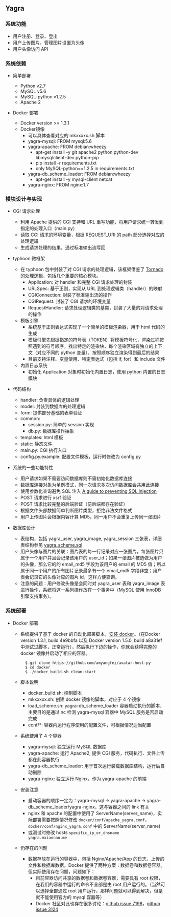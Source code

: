 ## Yagra


### 系统功能

* 用户注册、登录、登出
* 用户上传图片、管理图片设置为头像
* 用户头像访问 API


### 系统依赖

* 简单部署
    * Python v2.7
    * MySQL v5.6
    * MySQL-python v1.2.5
    * Apache 2

* Docker 部署
    * Docker version >= 1.3.1
    * Docker镜像
        * 可以具体查看对应的 mkxxxxx.sh 脚本
        * yagra-mysql: FROM mysql:5.6
        * yagra-apache: FROM debian:wheezy
            * apt-get install -y git apache2 python python-dev libmysqlclient-dev python-pip
            * pip install -r requirements.txt
            * only MySQL-python==1.2.5 in requirements.txt
        * yagra-db_scheme_loader: FROM debian:wheezy
            * apt-get install -y mysql-client netcat
        * yagra-nginx: FROM nginx:1.7


### 模块设计与实现

* CGI 请求处理
    * 利用 Apache 提供的 CGI 支持和 URL 重写功能，将用户请求统一转发到指定的处理入口（main.py）
    * 读取 CGI 请求的环境变量，根据 REQUEST_URI 的 path 部分选择对应的处理逻辑
    * 生成请求处理的结果，通过标准输出流写回

* typhoon 微框架
    * 在 typhoon 包中封装了对 CGI 请求的处理逻辑，该框架借鉴了 [Tornado](https://github.com/tornadoweb/tornado) 的处理逻辑，包括几个重要的核心模块。
        * Application: 对 handler 和完整 CGI 请求处理的封装
        * URLSpec: 基于正则，实现从 URL 到处理逻辑类（handler）的映射
        * CGIConnection: 封装了标准输出流的操作
        * CGIRequest: 封装了 CGI 请求的环境变量
        * RequestHandler: 请求处理逻辑类的基类，封装了大量的对请求处理的操作
    * 模板引擎
        * 系统基于正则表达式实现了一个简单的模板渲染器，用于 html 代码的生成
        * 模板引擎先根据指定的符号表（TOKEN）将模板符号化，渲染过程按照遇到的符号顺序，找出特定的渲染块，每个渲染区域有独立的上下文（对应不同的 python 变量），按照顺序独立渲染得到最后的结果
        * 目前支持注释、变量使用、特定表达式（包括 if, for）和 include 文件
    * 内置日志系统
        * 初始化 Application 对象时初始化内置日志，使用 python 内置的日志模块

* 代码结构
    * handler: 负责具体的逻辑处理
    * model: 封装到数据库的处理逻辑
    * form: 提供部分基础的表单验证
    * common:
        * session.py: 简单的 session 实现
        * db.py: 数据库操作抽象
    * templates: html 模板
    * static: 静态文件
    * main.py: CGI 执行入口
    * config.py.example: 配置文件模板，运行时修改为 config.py

* 系统的一些功能特性
    * 用户请求如果不需要访问数据库则不需初始化数据库连接
    * 数据库连接对象为单例模式，同一次请求多次访问数据库会共用此连接
    * 使用参数化查询避免 SQL 注入 [A guide to preventing SQL injection](http://bobby-tables.com/python.html)
    * POST 请求进行 xsrf 验证
    * POST 请求比较完整的后端验证（前后端都存在验证）
    * 根据文件头部数据简单判断图片类型，拒绝非法文件格式
    * 用户上传图片会根据内容计算 MD5，同一用户不会重复上传同一张图片

* 数据库设计
    * 表结构，包括 yagra_user, yagra_image, yagra_session 三张表，详细表结构参见 [yagra_scheme.sql](https://github.com/amyangfei/avatar-host-py/blob/master/deploy/yagra_scheme.sql)
    * 用户头像与图片的关联：图片表的每一行记录对应一张图片，每张图片只属于一个用户并且会记录该用户的 user_id；如果一张图片被选做为用户的头像，那么它的的 email_md5 字段为该用户的 email 的 MD5 值；所以属于同一个用户的所有图片记录最多有一个 email_md5 字段非空；用户表会记录它的头像对应的图片 id，这样方便查询。
    * 注意的问题：用户修改头像是会同时对 yagra_user 表和 yagra_image 表进行操作，系统将这一系列操作放在一个事务中（MySQL 使用 InnoDB 引擎支持事务）。

### 系统部署

* Docker 部署
    * 系统提供了基于 docker 的自动化部署脚本，[安装 docker](https://docs.docker.com/installation/)。（在Docker version 1.3.1, build 4e9bbfa 以及 Docker version 1.5.0, build a8a31ef 中测试过脚本，正常运行），然后执行下边的操作，你就会获得完整的 docker 镜像并启动了相应的容器。

            $ git clone https://github.com/amyangfei/avatar-host-py
            $ cd docker
            $ ./docker_build.sh clean-start

    * 脚本说明
        * docker_build.sh: 控制脚本
        * mkxxxxx.sh: 创建 docker 镜像的脚本，对应于 4 个镜像
        * load_scheme.sh: yagra-db_scheme_loader 容器启动执行的脚本，主要目的是通过 nc 检测 yagra-mysql 容器中 MySQL 服务是否启动完成
        * conf/*: 容器内运行程序使用的配置文件，可根据情况适当配置

    * 系统使用了 4 个容器
        * yagra-mysql: 独立运行 MySQL 数据库
        * yagra-apache: 运行 Apache2, 提供 CGI 服务，代码执行、文件上传都在此容器执行
        * yagra-db_scheme_loader: 用于首次运行装载数据库结构，运行后自动删除
        * yagra-nginx: 独立运行 Nginx，作为 yagra-apache 的前端

    * 安装注意
        * 启动容器的顺序一定为：yagra-mysql -> yagra-apache -> yagra-db_scheme_loader/yagra-nginx，这与容器之间的 link 有关
        * nginx 和 apache 的配置中使用了 ServerName(server_name)，实际部署需要按照情况修改 <code>docker/conf/apache_yagra.conf</code>，<code>docker/conf/nginx_yagra.conf</code> 中的 ServerName(server_name)
        * 或测试时修改 hosts <code>specific_ip_or_dnsname yagra.mxiaonao.me</code>

    * 仍存在的问题
        * 数据存放在运行的容器中，包括 Nginx/Apache/App 的日志，上传的文件和数据库数据。Docker 提供了两种方案：数据卷和数据卷容器。但实际使用存在问题，问题如下：
            * 目前容器访问共享的数据卷和数据卷容器，需要具有 root 权限，在我们的容器中运行的命令不全部是由 root 用户运行的。（当然可以选择全部通过 root 用户运行，那样问题就可以得到解决，但是就不能使用官方的 mysql 容器等）
            * Docker 社区对此也存在很多讨论：[github issue 7198](https://github.com/docker/docker/issues/7198)，[github issue 3124](https://github.com/docker/docker/issues/3124)

